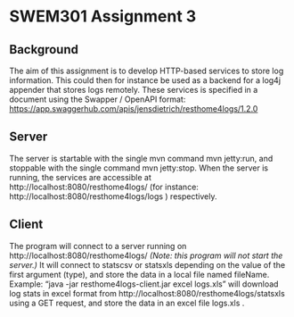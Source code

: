 # SWEM301 Assignment 3
## Background
The aim of this assignment is to develop HTTP-based services to store log information. This could then for instance be used as a backend for a log4j appender that stores logs remotely. These services is specified in a document using the Swapper / OpenAPI format:
https://app.swaggerhub.com/apis/jensdietrich/resthome4logs/1.2.0
## Server
The server is startable with the single mvn command mvn jetty:run, and stoppable with the single command mvn jetty:stop. When the server is running, the services are accessible at http://localhost:8080/resthome4logs/ (for instance: http://localhost:8080/resthome4logs/logs ) respectively.
## Client
The program will connect to a server running on http://localhost:8080/resthome4logs/ *(Note: this program will not start the server.)*
It will connect to statscsv or statsxls depending on the value of the first argument (type), and store the data in a local file named fileName.
Example: “java -jar resthome4logs-client.jar excel logs.xls” will download log stats in excel format from http://localhost:8080/resthome4logs/statsxls using a GET request, and store the data in an excel file logs.xls .
